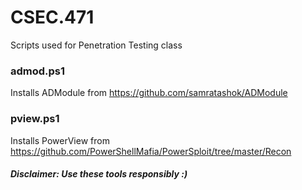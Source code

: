 # CSEC.471
Scripts used for Penetration Testing class

### admod.ps1
Installs ADModule from <https://github.com/samratashok/ADModule>

### pview.ps1
Installs PowerView from <https://github.com/PowerShellMafia/PowerSploit/tree/master/Recon>

##### Disclaimer: Use these tools responsibly :)
